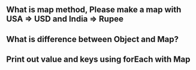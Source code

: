 ## What is map method, Please make a map with USA => USD and India => Rupee

## What is difference between Object and Map?

## Print out value and keys using forEach with Map
